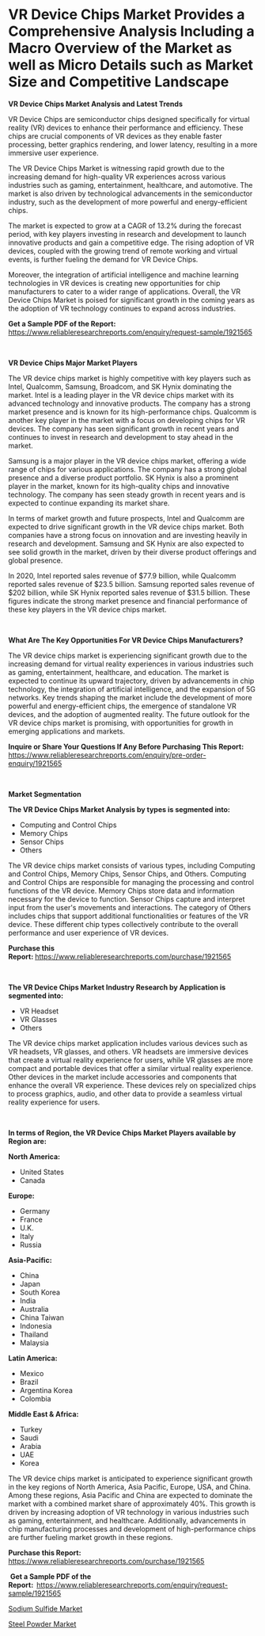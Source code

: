 <p><h1>VR Device Chips Market Provides a Comprehensive Analysis Including a Macro Overview of the Market as well as Micro Details such as Market Size and Competitive Landscape</h1></p><p><strong>VR Device Chips Market Analysis and Latest Trends</strong></p>
<p><p>VR Device Chips are semiconductor chips designed specifically for virtual reality (VR) devices to enhance their performance and efficiency. These chips are crucial components of VR devices as they enable faster processing, better graphics rendering, and lower latency, resulting in a more immersive user experience.</p><p>The VR Device Chips Market is witnessing rapid growth due to the increasing demand for high-quality VR experiences across various industries such as gaming, entertainment, healthcare, and automotive. The market is also driven by technological advancements in the semiconductor industry, such as the development of more powerful and energy-efficient chips.</p><p>The market is expected to grow at a CAGR of 13.2% during the forecast period, with key players investing in research and development to launch innovative products and gain a competitive edge. The rising adoption of VR devices, coupled with the growing trend of remote working and virtual events, is further fueling the demand for VR Device Chips.</p><p>Moreover, the integration of artificial intelligence and machine learning technologies in VR devices is creating new opportunities for chip manufacturers to cater to a wider range of applications. Overall, the VR Device Chips Market is poised for significant growth in the coming years as the adoption of VR technology continues to expand across industries.</p></p>
<p><strong>Get a Sample PDF of the Report:&nbsp;</strong> <a href="https://www.reliableresearchreports.com/enquiry/request-sample/1921565">https://www.reliableresearchreports.com/enquiry/request-sample/1921565</a></p>
<p>&nbsp;</p>
<p><strong>VR Device Chips Major Market Players</strong></p>
<p><p>The VR device chips market is highly competitive with key players such as Intel, Qualcomm, Samsung, Broadcom, and SK Hynix dominating the market. Intel is a leading player in the VR device chips market with its advanced technology and innovative products. The company has a strong market presence and is known for its high-performance chips. Qualcomm is another key player in the market with a focus on developing chips for VR devices. The company has seen significant growth in recent years and continues to invest in research and development to stay ahead in the market.</p><p>Samsung is a major player in the VR device chips market, offering a wide range of chips for various applications. The company has a strong global presence and a diverse product portfolio. SK Hynix is also a prominent player in the market, known for its high-quality chips and innovative technology. The company has seen steady growth in recent years and is expected to continue expanding its market share.</p><p>In terms of market growth and future prospects, Intel and Qualcomm are expected to drive significant growth in the VR device chips market. Both companies have a strong focus on innovation and are investing heavily in research and development. Samsung and SK Hynix are also expected to see solid growth in the market, driven by their diverse product offerings and global presence.</p><p>In 2020, Intel reported sales revenue of $77.9 billion, while Qualcomm reported sales revenue of $23.5 billion. Samsung reported sales revenue of $202 billion, while SK Hynix reported sales revenue of $31.5 billion. These figures indicate the strong market presence and financial performance of these key players in the VR device chips market.</p></p>
<p>&nbsp;</p>
<p><strong>What Are The Key Opportunities For VR Device Chips Manufacturers?</strong></p>
<p><p>The VR device chips market is experiencing significant growth due to the increasing demand for virtual reality experiences in various industries such as gaming, entertainment, healthcare, and education. The market is expected to continue its upward trajectory, driven by advancements in chip technology, the integration of artificial intelligence, and the expansion of 5G networks. Key trends shaping the market include the development of more powerful and energy-efficient chips, the emergence of standalone VR devices, and the adoption of augmented reality. The future outlook for the VR device chips market is promising, with opportunities for growth in emerging applications and markets.</p></p>
<p><strong>Inquire or Share Your Questions If Any Before Purchasing This Report:</strong> <a href="https://www.reliableresearchreports.com/enquiry/pre-order-enquiry/1921565">https://www.reliableresearchreports.com/enquiry/pre-order-enquiry/1921565</a></p>
<p>&nbsp;</p>
<p><strong>Market Segmentation</strong></p>
<p><strong>The VR Device Chips Market Analysis by types is segmented into:</strong></p>
<p><ul><li>Computing and Control Chips</li><li>Memory Chips</li><li>Sensor Chips</li><li>Others</li></ul></p>
<p><p>The VR device chips market consists of various types, including Computing and Control Chips, Memory Chips, Sensor Chips, and Others. Computing and Control Chips are responsible for managing the processing and control functions of the VR device. Memory Chips store data and information necessary for the device to function. Sensor Chips capture and interpret input from the user's movements and interactions. The category of Others includes chips that support additional functionalities or features of the VR device. These different chip types collectively contribute to the overall performance and user experience of VR devices.</p></p>
<p><strong>Purchase this Report:&nbsp;</strong><a href="https://www.reliableresearchreports.com/purchase/1921565">https://www.reliableresearchreports.com/purchase/1921565</a></p>
<p>&nbsp;</p>
<p><strong>The VR Device Chips Market Industry Research by Application is segmented into:</strong></p>
<p><ul><li>VR Headset</li><li>VR Glasses</li><li>Others</li></ul></p>
<p><p>The VR device chips market application includes various devices such as VR headsets, VR glasses, and others. VR headsets are immersive devices that create a virtual reality experience for users, while VR glasses are more compact and portable devices that offer a similar virtual reality experience. Other devices in the market include accessories and components that enhance the overall VR experience. These devices rely on specialized chips to process graphics, audio, and other data to provide a seamless virtual reality experience for users.</p></p>
<p>&nbsp;</p>
<p><strong>In terms of Region, the VR Device Chips Market Players available by Region are:</strong></p>
<p>
    <p> <strong> North America: </strong>
        <ul>
            <li>United States</li>
            <li>Canada</li>
        </ul>
        </p> 
    <p> <strong> Europe: </strong>
        <ul>
            <li>Germany</li>
            <li>France</li>
            <li>U.K.</li>
            <li>Italy</li>
            <li>Russia</li>
        </ul>
        </p> 
    <p> <strong> Asia-Pacific: </strong>
        <ul>
            <li>China</li>
            <li>Japan</li>
            <li>South Korea</li>
            <li>India</li>
            <li>Australia</li>
            <li>China Taiwan</li>
            <li>Indonesia</li>
            <li>Thailand</li>
            <li>Malaysia</li>
        </ul>
        </p> 
    <p> <strong> Latin America: </strong>
        <ul>
            <li>Mexico</li>
            <li>Brazil</li>
            <li>Argentina Korea</li>
            <li>Colombia</li>
        </ul>
        </p> 
    <p> <strong> Middle East & Africa: </strong>
        <ul>
            <li>Turkey</li>
            <li>Saudi</li>
            <li>Arabia</li>
            <li>UAE</li>
            <li>Korea</li>
        </ul>
    </p>
    </p>
<p><p>The VR device chips market is anticipated to experience significant growth in the key regions of North America, Asia Pacific, Europe, USA, and China. Among these regions, Asia Pacific and China are expected to dominate the market with a combined market share of approximately 40%. This growth is driven by increasing adoption of VR technology in various industries such as gaming, entertainment, and healthcare. Additionally, advancements in chip manufacturing processes and development of high-performance chips are further fueling market growth in these regions.</p></p>
<p><strong>Purchase this Report: </strong><a href="https://www.reliableresearchreports.com/purchase/1921565">https://www.reliableresearchreports.com/purchase/1921565</a></p>
<p>&nbsp;<strong>Get a Sample PDF of the Report:&nbsp;&nbsp;</strong><a href="https://www.reliableresearchreports.com/enquiry/request-sample/1921565">https://www.reliableresearchreports.com/enquiry/request-sample/1921565</a></p>
<p><strong></strong></p>
<p><p><a href="https://changeable-paste-463.notion.site/Sodium-Sulfide-Market-Research-Report-Unlocks-Analysis-on-the-Market-Financial-Status-Market-Size--0e07e864769a47d98424df4bdfe44d71">Sodium Sulfide Market</a></p><p><a href="https://fuschia-pecorino-a6d.notion.site/Steel-Powder-Market-Analysis-and-Market-Size-Global-Industry-Overview-Market-Segmentation-and-Fore-75142ddbb70441819121844c42a80aac">Steel Powder Market</a></p></p>